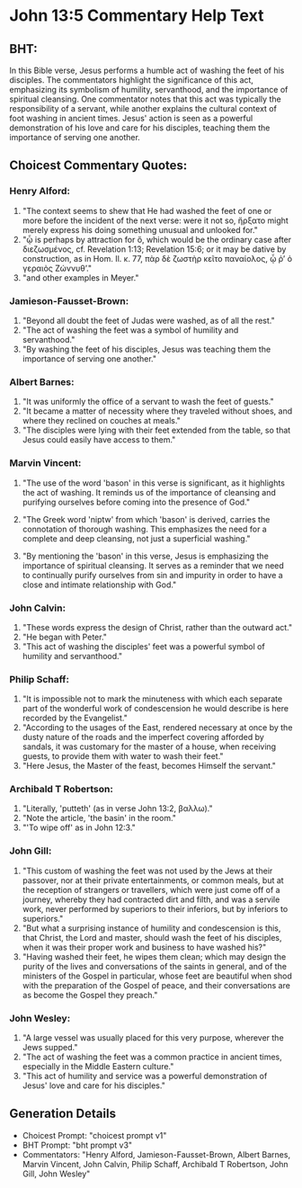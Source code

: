 # John 13:5 Commentary Help Text

## BHT:
In this Bible verse, Jesus performs a humble act of washing the feet of his disciples. The commentators highlight the significance of this act, emphasizing its symbolism of humility, servanthood, and the importance of spiritual cleansing. One commentator notes that this act was typically the responsibility of a servant, while another explains the cultural context of foot washing in ancient times. Jesus' action is seen as a powerful demonstration of his love and care for his disciples, teaching them the importance of serving one another.

## Choicest Commentary Quotes:
### Henry Alford:
1. "The context seems to shew that He had washed the feet of one or more before the incident of the next verse: were it not so, ἤρξατο might merely express his doing something unusual and unlooked for."
2. "ᾧ is perhaps by attraction for ὅ, which would be the ordinary case after διεζωσμένος, cf. Revelation 1:13; Revelation 15:6; or it may be dative by construction, as in Hom. Il. κ. 77, πὰρ δὲ ζωστὴρ κεῖτο παναίολος, ᾧ ῥʼ ὁ γεραιὸς Ζώννυθʼ."
3. "and other examples in Meyer."

### Jamieson-Fausset-Brown:
1. "Beyond all doubt the feet of Judas were washed, as of all the rest." 
2. "The act of washing the feet was a symbol of humility and servanthood." 
3. "By washing the feet of his disciples, Jesus was teaching them the importance of serving one another."

### Albert Barnes:
1. "It was uniformly the office of a servant to wash the feet of guests." 
2. "It became a matter of necessity where they traveled without shoes, and where they reclined on couches at meals." 
3. "The disciples were lying with their feet extended from the table, so that Jesus could easily have access to them."

### Marvin Vincent:
1. "The use of the word 'bason' in this verse is significant, as it highlights the act of washing. It reminds us of the importance of cleansing and purifying ourselves before coming into the presence of God."

2. "The Greek word 'niptw' from which 'bason' is derived, carries the connotation of thorough washing. This emphasizes the need for a complete and deep cleansing, not just a superficial washing."

3. "By mentioning the 'bason' in this verse, Jesus is emphasizing the importance of spiritual cleansing. It serves as a reminder that we need to continually purify ourselves from sin and impurity in order to have a close and intimate relationship with God."

### John Calvin:
1. "These words express the design of Christ, rather than the outward act." 
2. "He began with Peter." 
3. "This act of washing the disciples' feet was a powerful symbol of humility and servanthood."

### Philip Schaff:
1. "It is impossible not to mark the minuteness with which each separate part of the wonderful work of condescension he would describe is here recorded by the Evangelist."
2. "According to the usages of the East, rendered necessary at once by the dusty nature of the roads and the imperfect covering afforded by sandals, it was customary for the master of a house, when receiving guests, to provide them with water to wash their feet."
3. "Here Jesus, the Master of the feast, becomes Himself the servant."

### Archibald T Robertson:
1. "Literally, 'putteth' (as in verse John 13:2, βαλλω)."
2. "Note the article, 'the basin' in the room."
3. "'To wipe off' as in John 12:3."

### John Gill:
1. "This custom of washing the feet was not used by the Jews at their passover, nor at their private entertainments, or common meals, but at the reception of strangers or travellers, which were just come off of a journey, whereby they had contracted dirt and filth, and was a servile work, never performed by superiors to their inferiors, but by inferiors to superiors."
2. "But what a surprising instance of humility and condescension is this, that Christ, the Lord and master, should wash the feet of his disciples, when it was their proper work and business to have washed his?"
3. "Having washed their feet, he wipes them clean; which may design the purity of the lives and conversations of the saints in general, and of the ministers of the Gospel in particular, whose feet are beautiful when shod with the preparation of the Gospel of peace, and their conversations are as become the Gospel they preach."

### John Wesley:
1. "A large vessel was usually placed for this very purpose, wherever the Jews supped."
2. "The act of washing the feet was a common practice in ancient times, especially in the Middle Eastern culture."
3. "This act of humility and service was a powerful demonstration of Jesus' love and care for his disciples."


## Generation Details
- Choicest Prompt: "choicest prompt v1"
- BHT Prompt: "bht prompt v3"
- Commentators: "Henry Alford, Jamieson-Fausset-Brown, Albert Barnes, Marvin Vincent, John Calvin, Philip Schaff, Archibald T Robertson, John Gill, John Wesley"
